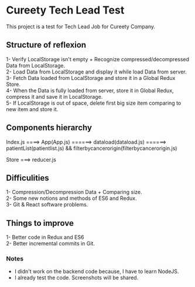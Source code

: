 # Cureety Tech Lead Test

This project is a test for Tech Lead Job for Cureety Company.

## Structure of reflexion

1- Verify LocalStorage isn't empty + Recognize compressed/decompressed Data from LocalStorage.<br/>
2- Load Data from LocalStorage and display it while load Data from server.<br/>
3- Fetch Data loaded from LocalStorage and store it in a Global Redux Store.<br/>
4- When the Data is fully loaded from server, store it in Global Redux, compress it and save it in LocalStorage.<br/>
5- If LocalStorage is out of space, delete first big size item comparing to new item and store it.<br/>

## Components hierarchy

Index.js    ====>    App(App.js)    ======>    dataload(dataload.js)    ======>    patientList(patientlist.js)    &&    filterbycancerorigin(filterbycancerorigin.js)
<br/>

Store ===> reducer.js


## Difficulities 

1- Compression/Decompression Data + Comparing size.<br/>
2- Some new notions and methods of ES6 and Redux.<br/>
3- Git & React software problems.<br/>

## Things to improve 

1- Better code in Redux and ES6 <br/>
2- Better incremental commits in Git.<br/>


### Notes

- I didn't work on the backend code because, I have to learn NodeJS.
- I already test the code. Screenshots will be shared.
